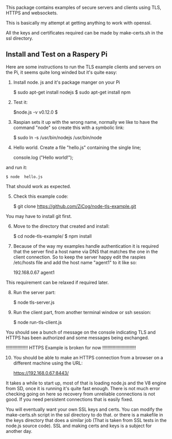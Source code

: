 This package contains examples of secure servers and clients using TLS, HTTPS and websockets.

This is basically my attempt at getting anything to work with openssl.

All the keys and certificates required can be made by make-certs.sh in the ssl directory.


Install and Test on a Raspery Pi
--------------------------------

Here are some instructions to run the TLS example clients and servers on the Pi, it seems quite long winded but
it's quite easy:

1) Install node. js and it's package manger on your Pi

    $ sudo apt-get install nodejs
    $ sudo apt-get install npm

2) Test it:

    $node.js -v
    v0.12.0
    $

3) Raspian sets it up with the wrong name, normally we like to have the command "node" so create this with a
   symbolic link:

    $ sudo ln -s /usr/bin/nodejs /usr/bin/node

4) Hello world. Create a file "hello.js" containing the single line;

    console.log ("Hello world!");

and run it:

    $ node  hello.js

That should work as expected.

5) Check this example code:

    $ git clone https://github.com/ZiCog/node-tls-example.git

You may have to install git first.

6) Move to the directory that created and install:

    $ cd node-tls-example/
    $ npm install


7) Because of the way my examples handle authentication it is required that the server find a host name via DNS that
matches the one in the client connection. So to keep the server happy edit the raspies  /etc/hosts  file and add the
host name "agent1" to it like so:

    192.168.0.67    agent1

This requirement can be relaxed if required later.

8) Run the server part:

    $ node tls-server.js

9) Run the client part, from another terminal window or ssh session:

    $ node run-tls-client.js

You should see a bunch of message on the console indicating TLS and HTTPS has been authorized and some messages
being exchanged.


!!!!!!!!!!!!!!!!! HTTPS Example is broken for now !!!!!!!!!!!!!!!!!!!!!!!!!!


10) You should be able to make an HTTPS connection from a browser on a different machine using the URL:

    https://192.168.0.67:8443/
 
It takes a while to start up, most of that is loading node.js and the V8 engine from SD, once it is running it's
quite fast enough. 
There is not much error checking going on here so recovery from unreliable connections is not good. If you need
persistent connections that is easily fixed.

You will eventually want your own SSL keys and certs. You can modify the make-certs.sh script in the ssl directory to do that. or there is a makefile in the keys directory that does a similar job (That is taken from SSL tests in the node.js source code).
SSL and making certs and keys is a subject for another day.


